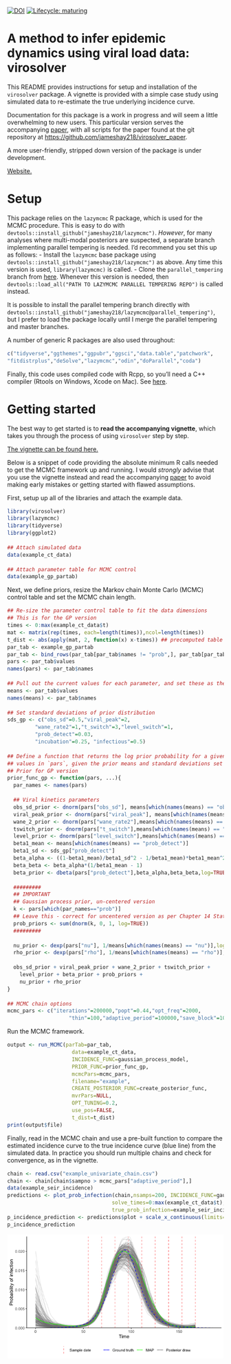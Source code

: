 
[![DOI](https://zenodo.org/badge/301812162.svg)](https://zenodo.org/badge/latestdoi/301812162)
[![Lifecycle:
maturing](https://img.shields.io/badge/lifecycle-maturing-blue.svg)](https://www.tidyverse.org/lifecycle/#maturing)

# A method to infer epidemic dynamics using viral load data: virosolver

This README provides instructions for setup and installation of the
`virosolver` package. A vignette is provided with a simple case study
using simulated data to re-estimate the true underlying incidence curve.

Documentation for this package is a work in progress and will seem a
little overwhelming to new users. This particular version serves the
accompanying [paper](https://doi.org/10.1101/2020.10.08.20204222), with
all scripts for the paper found at the git repository at
<https://github.com/jameshay218/virosolver_paper>.

A more user-friendly, stripped down version of the package is under
development.

[Website.](https://jameshay218.github.io/virosolver/index.html)

# Setup

This package relies on the `lazymcmc` R package, which is used for the
MCMC procedure. This is easy to do with
`devtools::install_github("jameshay218/lazymcmc")`. *However*, for many
analyses where multi-modal posteriors are suspected, a separate branch
implementing parallel tempering is needed. I’d recommend you set this up
as follows: - Install the `lazymcmc` base package using
`devtools::install_github("jameshay218/lazymcmc")` as above. Any time
this version is used, `library(lazymcmc)` is called. - Clone the
`parallel_tempering` branch from
[here](https://github.com/jameshay218/lazymcmc/tree/parallel_tempering).
Whenever this version is needed, then `devtools::load_all("PATH TO
LAZYMCMC PARALLEL TEMPERING REPO")` is called instead.

It is possible to install the parallel tempering branch directly with
`devtools::install_github("jameshay218/lazymcmc@parallel_tempering")`,
but I prefer to load the package locally until I merge the parallel
tempering and master branches.

A number of generic R packages are also used throughout:

``` r
c("tidyverse","ggthemes","ggpubr","ggsci","data.table","patchwork",
"fitdistrplus","deSolve","lazymcmc","odin","doParallel","coda")
```

Finally, this code uses compiled code with Rcpp, so you’ll need a C++
compiler (Rtools on Windows, Xcode on Mac). See
[here](http://adv-r.had.co.nz/Rcpp.html).

# Getting started

The best way to get started is to **read the accompanying vignette**,
which takes you through the process of using `virosolver` step by step.

[The vignette can be found
here.](https://jameshay218.github.io/virosolver/articles/vignette.html)

Below is a snippet of code providing the absolute minimum R calls needed
to get the MCMC framework up and running. I would *strongly* advise that
you use the vignette instead and read the accompanying
[paper](https://doi.org/10.1101/2020.10.08.20204222) to avoid making
early mistakes or getting started with flawed assumptions.

First, setup up all of the libraries and attach the example data.

``` r
library(virosolver)
library(lazymcmc)
library(tidyverse)
library(ggplot2)

## Attach simulated data
data(example_ct_data)

## Attach parameter table for MCMC control
data(example_gp_partab)
```

Next, we define priors, resize the Markov chain Monte Carlo (MCMC)
control table and set the MCMC chain length.

``` r
## Re-size the parameter control table to fit the data dimensions
## This is for the GP version
times <- 0:max(example_ct_data$t)
mat <- matrix(rep(times, each=length(times)),ncol=length(times))
t_dist <- abs(apply(mat, 2, function(x) x-times)) ## precomputed table of pairwise distances in time, used for the Gaussian process prior
par_tab <- example_gp_partab
par_tab <- bind_rows(par_tab[par_tab$names != "prob",], par_tab[par_tab$names == "prob",][1:length(times),])
pars <- par_tab$values
names(pars) <- par_tab$names

## Pull out the current values for each parameter, and set these as the prior means
means <- par_tab$values
names(means) <- par_tab$names

## Set standard deviations of prior distribution
sds_gp <- c("obs_sd"=0.5,"viral_peak"=2,
         "wane_rate2"=1,"t_switch"=3,"level_switch"=1,
         "prob_detect"=0.03,
         "incubation"=0.25, "infectious"=0.5)

## Define a function that returns the log prior probability for a given vector of parameter
## values in `pars`, given the prior means and standard deviations set above.
## Prior for GP version
prior_func_gp <- function(pars, ...){
  par_names <- names(pars)
  
  ## Viral kinetics parameters
  obs_sd_prior <- dnorm(pars["obs_sd"], means[which(names(means) == "obs_sd")], sds_gp["obs_sd"],log=TRUE)
  viral_peak_prior <- dnorm(pars["viral_peak"], means[which(names(means) == "viral_peak")], sds_gp["viral_peak"],log=TRUE)
  wane_2_prior <- dnorm(pars["wane_rate2"],means[which(names(means) == "wane_rate2")],sds_gp["wane_rate2"],log=TRUE)
  tswitch_prior <- dnorm(pars["t_switch"],means[which(names(means) == "t_switch")],sds_gp["t_switch"],log=TRUE)
  level_prior <- dnorm(pars["level_switch"],means[which(names(means) == "level_switch")],sds_gp["level_switch"],log=TRUE)
  beta1_mean <- means[which(names(means) == "prob_detect")]
  beta1_sd <- sds_gp["prob_detect"]
  beta_alpha <- ((1-beta1_mean)/beta1_sd^2 - 1/beta1_mean)*beta1_mean^2
  beta_beta <- beta_alpha*(1/beta1_mean - 1)
  beta_prior <- dbeta(pars["prob_detect"],beta_alpha,beta_beta,log=TRUE)
  
  #########
  ## IMPORTANT
  ## Gaussian process prior, un-centered version
  k <- pars[which(par_names=="prob")]
  ## Leave this - correct for uncentered version as per Chapter 14 Statistical Rethinking
  prob_priors <- sum(dnorm(k, 0, 1, log=TRUE))
  #########
  
  nu_prior <- dexp(pars["nu"], 1/means[which(names(means) == "nu")],log=TRUE)
  rho_prior <- dexp(pars["rho"], 1/means[which(names(means) == "rho")],log=TRUE)
  
  obs_sd_prior + viral_peak_prior + wane_2_prior + tswitch_prior +
    level_prior + beta_prior + prob_priors +
    nu_prior + rho_prior
}

## MCMC chain options
mcmc_pars <- c("iterations"=200000,"popt"=0.44,"opt_freq"=2000,
                    "thin"=100,"adaptive_period"=100000,"save_block"=1000)
```

Run the MCMC framework.

``` r
output <- run_MCMC(parTab=par_tab,
                     data=example_ct_data,
                     INCIDENCE_FUNC=gaussian_process_model,
                     PRIOR_FUNC=prior_func_gp,
                     mcmcPars=mcmc_pars,
                     filename="example",
                     CREATE_POSTERIOR_FUNC=create_posterior_func,
                     mvrPars=NULL,
                     OPT_TUNING=0.2,
                     use_pos=FALSE,
                     t_dist=t_dist)
print(output$file)
```

Finally, read in the MCMC chain and use a pre-built function to compare
the estimated incidence curve to the true incidence curve (blue line)
from the simulated data. In practice you should run multiple chains and
check for convergence, as in the vignette.

``` r
chain <- read.csv("example_univariate_chain.csv")
chain <- chain[chain$sampno > mcmc_pars["adaptive_period"],]
data(example_seir_incidence)
predictions <- plot_prob_infection(chain,nsamps=200, INCIDENCE_FUNC=gaussian_process_model,
                                  solve_times=0:max(example_ct_data$t),obs_dat=example_ct_data,
                                  true_prob_infection=example_seir_incidence,smooth=TRUE)
p_incidence_prediction <- predictions$plot + scale_x_continuous(limits=c(0,185))
p_incidence_prediction
```

![](man/figures/unnamed-chunk-5-1.png)<!-- -->
